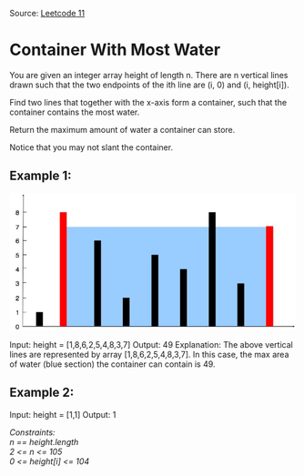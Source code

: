 Source: [Leetcode 11](https://leetcode.com/problems/container-with-most-water/)
# Container With Most Water

You are given an integer array height of length n. There are n vertical lines drawn such that the two endpoints of the ith line are (i, 0) and (i, height[i]).

Find two lines that together with the x-axis form a container, such that the container contains the most water.

Return the maximum amount of water a container can store.

Notice that you may not slant the container.

## Example 1:

![example_1](image.png)

Input: height = [1,8,6,2,5,4,8,3,7]
Output: 49
Explanation: The above vertical lines are represented by array [1,8,6,2,5,4,8,3,7]. In this case, the max area of water (blue section) the container can contain is 49.

## Example 2:

Input: height = [1,1]
Output: 1
 
*Constraints:<br/>
n == height.length<br/>
2 <= n <= 105<br/>
0 <= height[i] <= 104*